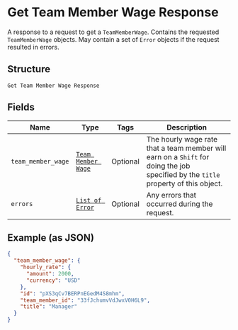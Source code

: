 
# Get Team Member Wage Response

A response to a request to get a `TeamMemberWage`. Contains
the requested `TeamMemberWage` objects. May contain a set of `Error` objects if
the request resulted in errors.

## Structure

`Get Team Member Wage Response`

## Fields

| Name | Type | Tags | Description |
|  --- | --- | --- | --- |
| `team_member_wage` | [`Team Member Wage`](/doc/models/team-member-wage.md) | Optional | The hourly wage rate that a team member will earn on a `Shift` for doing the job<br>specified by the `title` property of this object. |
| `errors` | [`List of Error`](/doc/models/error.md) | Optional | Any errors that occurred during the request. |

## Example (as JSON)

```json
{
  "team_member_wage": {
    "hourly_rate": {
      "amount": 2000,
      "currency": "USD"
    },
    "id": "pXS3qCv7BERPnEGedM4S8mhm",
    "team_member_id": "33fJchumvVdJwxV0H6L9",
    "title": "Manager"
  }
}
```


